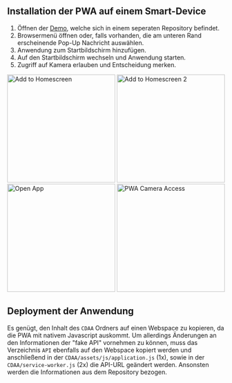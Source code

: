## Installation der PWA auf einem Smart-Device
1. Öffnen der [Demo](https://inf155.github.io/Cranach-PWA/demo/), welche sich in einem seperaten Repository befindet.
2. Browsermenü öffnen oder, falls vorhanden, die am unteren Rand erscheinende Pop-Up Nachricht auswählen.
3. Anwendung zum Startbildschirm hinzufügen.
4. Auf den Startbildschirm wechseln und Anwendung starten.
5. Zugriff auf Kamera erlauben und Entscheidung merken.

<img src="https://raw.githubusercontent.com/Inf166/WDSS19-Praxisarbeit-CDAA/master/Dokumentation/Images/Installation/Konfiguration_20190919-154313.png" width="250px" alt="Add to Homescreen">
<img src="https://raw.githubusercontent.com/Inf166/WDSS19-Praxisarbeit-CDAA/master/Dokumentation/Images/Installation/Konfiguration_20190919-154318.png" width="250px" alt="Add to Homescreen 2">
<img src="https://raw.githubusercontent.com/Inf166/WDSS19-Praxisarbeit-CDAA/master/Dokumentation/Images/Installation/Konfiguration_20190919-154333.png" width="250px" alt="Open App">
<img src="https://raw.githubusercontent.com/Inf166/WDSS19-Praxisarbeit-CDAA/master/Dokumentation/Images/Installation/Konfiguration_20190919-154921.png" width="250px" alt="PWA Camera Access">

## Deployment der Anwendung
Es genügt, den Inhalt des ``CDAA`` Ordners auf einen Webspace zu kopieren, da die PWA mit nativem Javascript auskommt. Um allerdings Änderungen an den Informationen der "fake API" vornehmen zu können, muss das Verzeichnis ``API`` ebenfalls auf den Webspace kopiert werden und anschließend in der ``CDAA/assets/js/application.js`` (1x), sowie in der ``CDAA/service-worker.js`` (2x) die API-URL geändert werden. Ansonsten werden die Informationen aus dem Repository bezogen.